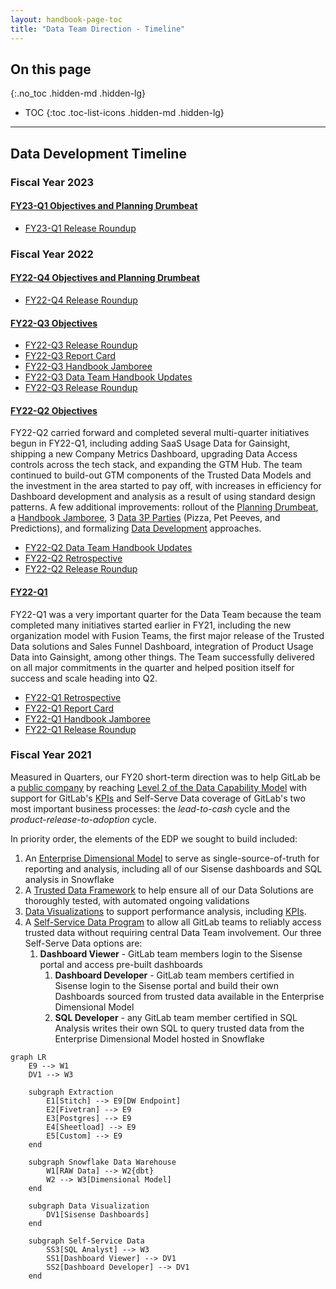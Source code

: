 ```yaml
---
layout: handbook-page-toc
title: "Data Team Direction - Timeline"
---
```


## On this page
{:.no_toc .hidden-md .hidden-lg}

- TOC
{:toc .toc-list-icons .hidden-md .hidden-lg}

---

## Data Development Timeline

### Fiscal Year 2023

#### [FY23-Q1 Objectives and Planning Drumbeat](https://gitlab.com/gitlab-data/managers/-/issues/278) 

- [FY23-Q1 Release Roundup]()

### Fiscal Year 2022

#### [FY22-Q4 Objectives and Planning Drumbeat](https://gitlab.com/gitlab-data/managers/-/issues/264) 

- [FY22-Q4 Release Roundup](https://gitlab.com/gitlab-data/analytics/-/issues/10564)

#### [FY22-Q3 Objectives](https://gitlab.com/gitlab-data/managers/-/issues/260)

- [FY22-Q3 Release Roundup](https://gitlab.com/gitlab-data/analytics/-/issues/10090)
- [FY22-Q3 Report Card](https://gitlab.com/gitlab-data/managers/-/issues/274)
- [FY22-Q3 Handbook Jamboree](https://gitlab.com/gitlab-data/analytics/-/issues/9868)
- [FY22-Q3 Data Team Handbook Updates](https://gitlab.com/gitlab-data/analytics/-/issues/9868)
- [FY22-Q3 Release Roundup](https://gitlab.com/gitlab-data/analytics/-/issues/10090)


#### [FY22-Q2 Objectives](https://gitlab.com/gitlab-data/managers/-/issues/249)

FY22-Q2 carried forward and completed several multi-quarter initiatives begun in FY22-Q1, including  adding SaaS Usage Data for Gainsight, shipping a new Company Metrics Dashboard, upgrading Data Access controls across the tech stack, and expanding the GTM Hub. The team continued to build-out GTM components of the Trusted Data Models and the investment in the area started to pay off, with increases in efficiency for Dashboard development and analysis as a result of using standard design patterns. A few additional improvements: rollout of the [Planning Drumbeat](/handbook/business-technology/data-team/how-we-work/planning/), a [Handbook Jamboree](https://gitlab.com/gitlab-data/analytics/-/issues/9441), 3 [Data 3P Parties](https://docs.google.com/document/d/1cUtE75rbXzLCLpq3SDQS3TtsNTEmAAES6UJoZGoP0-Y/edit#heading=h.qq9lf68vhd66) (Pizza, Pet Peeves, and Predictions), and formalizing [Data Development](/handbook/business-technology/data-team/data-development/#data-development-at-gitlab) approaches.

- [FY22-Q2 Data Team Handbook Updates](https://gitlab.com/gitlab-data/analytics/-/issues/8600)
- [FY22-Q2 Retrospective](https://gitlab.com/gitlab-data/managers/-/issues/262)
- [FY22-Q2 Release Roundup](https://gitlab.com/gitlab-data/managers/-/issues/276)


#### [FY22-Q1](https://gitlab.com/gitlab-data/managers/-/issues/248) 

FY22-Q1 was a very important quarter for the Data Team because the team completed many initiatives started earlier in FY21, including the new organization model with Fusion Teams, the first major release of the Trusted Data solutions and Sales Funnel Dashboard, integration of Product Usage Data into Gainsight, among other things. The Team successfully delivered on all major commitments in the quarter and helped position itself for success and scale heading into Q2.

- [FY22-Q1 Retrospective](https://gitlab.com/gitlab-data/managers/-/issues/259)
- [FY22-Q1 Report Card](https://gitlab.com/gitlab-data/managers/-/issues/258)
- [FY22-Q1 Handbook Jamboree](https://gitlab.com/gitlab-data/analytics/-/issues/8281)
- [FY22-Q1 Release Roundup](https://gitlab.com/gitlab-data/managers/-/issues/275)

### Fiscal Year 2021

Measured in Quarters, our FY20 short-term direction was to help GitLab be a [public company](/handbook/being-a-public-company/) by reaching [Level 2 of the Data Capability Model](/handbook/business-technology/data-team/direction/#data-capability-model) with support for GitLab's [KPIs](/company/kpis/) and Self-Serve Data coverage of GitLab's two most important business processes: the _lead-to-cash_ cycle and the _product-release-to-adoption_ cycle.

In priority order, the elements of the EDP we sought to build included:

1. An [Enterprise Dimensional Model](/handbook/business-technology/data-team/platform/edw/) to serve as single-source-of-truth for reporting and analysis, including all of our Sisense dashboards and SQL analysis in Snowflake
1. A [Trusted Data Framework](/handbook/business-technology/data-team/platform/#tdf) to help ensure all of our Data Solutions are thoroughly tested, with automated ongoing validations
1. [Data Visualizations](/handbook/business-technology/data-team/platform/periscope/) to support performance analysis, including [KPIs](/company/kpis/).
1. A [Self-Service Data Program](/handbook/business-technology/data-team/direction/self-service/) to allow all GitLab teams to reliably access trusted data without requiring central Data Team involvement. Our three Self-Serve Data options are:
    1. **Dashboard Viewer** - GitLab team members login to the Sisense portal and access pre-built dashboards
       1. **Dashboard Developer** - GitLab team members certified in Sisense login to the Sisense portal and build their own Dashboards sourced from trusted data available in the Enterprise Dimensional Model
       1. **SQL Developer** - any GitLab team member certified in SQL Analysis writes their own SQL to query trusted data from the Enterprise Dimensional Model hosted in Snowflake

```mermaid
graph LR
	E9 --> W1
	DV1 --> W3

    subgraph Extraction
        E1[Stitch] --> E9[DW Endpoint]
		E2[Fivetran] --> E9
		E3[Postgres] --> E9
		E4[Sheetload] --> E9
		E5[Custom] --> E9
    end

    subgraph Snowflake Data Warehouse
        W1[RAW Data] --> W2{dbt}
		W2 --> W3[Dimensional Model]
    end

	subgraph Data Visualization
        DV1[Sisense Dashboards]
    end

	subgraph Self-Service Data
		SS3[SQL Analyst] --> W3
		SS1[Dashboard Viewer] --> DV1
		SS2[Dashboard Developer] --> DV1
    end
```
